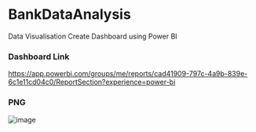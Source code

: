 # BankDataAnalysis
Data Visualisation Create Dashboard using Power BI

### Dashboard Link
 https://app.powerbi.com/groups/me/reports/cad41909-797c-4a9b-839e-6c1e11cd04c0/ReportSection?experience=power-bi
### PNG
 ![image](https://github.com/JiraphatV/PowerBI_BankDataAnalysis/assets/144059005/b72da026-3c6a-4011-966e-0de97d054632)
